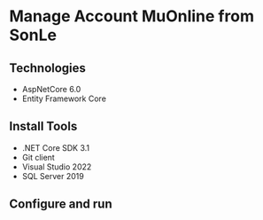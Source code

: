 # Manage Account MuOnline from SonLe
## Technologies
- AspNetCore 6.0
- Entity Framework Core
## Install Tools
- .NET Core SDK 3.1
- Git client
- Visual Studio 2022
- SQL Server 2019
## Configure and run
